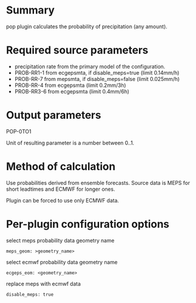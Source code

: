 # Summary

pop plugin calculates the probability of precipitation (any amount).

# Required source parameters

* precipitation rate from the primary model of the configuration.
* PROB-RR1-1 from ecgepsmta, if disable_meps=true (limit 0.14mm/h)
* PROB-RR-7 from mepsmta, if disable_meps=false (limit 0.025mm/h) 
* PROB-RR-4 from ecgepsmta (limit 0.2mm/3h)
* PROB-RR3-6 from ecgepsmta (limit 0.4mm/6h)

# Output parameters

POP-0TO1

Unit of resulting parameter is a number between 0..1.

# Method of calculation

Use probabilities derived from ensemble forecasts. Source data is MEPS for short leadtimes and ECMWF
for longer ones.

Plugin can be forced to use only ECMWF data.

# Per-plugin configuration options

select meps probability data geometry name

    meps_geom: >geometry_name>

select ecmwf probability data geometry name

    ecgeps_eom: <geometry_name>

replace meps with ecmwf data

    disable_meps: true

